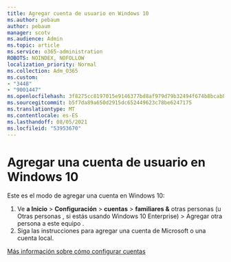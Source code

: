 ```yaml
---
title: Agregar cuenta de usuario en Windows 10
ms.author: pebaum
author: pebaum
manager: scotv
ms.audience: Admin
ms.topic: article
ms.service: o365-administration
ROBOTS: NOINDEX, NOFOLLOW
localization_priority: Normal
ms.collection: Adm_O365
ms.custom:
- "3448"
- "9001447"
ms.openlocfilehash: 3f8275cc8197015e9146377bd8af979d79b32494f674b8bcab8df310d69e4a14
ms.sourcegitcommit: b5f7da89a650d2915dc652449623c78be6247175
ms.translationtype: MT
ms.contentlocale: es-ES
ms.lasthandoff: 08/05/2021
ms.locfileid: "53953670"
---
```

# <a name="add-a-user-account-in-windows-10"></a>Agregar una cuenta de usuario en Windows 10

Este es el modo de agregar una cuenta en Windows 10:

1. Ve **a Inicio**  >  **Configuración**  >  **cuentas**  >  **familiares &**  otras personas (u Otras personas , si estás usando Windows 10 Enterprise) > Agregar otra persona a este equipo .
2. Siga las instrucciones para agregar una cuenta de Microsoft o una cuenta local.

[Más información sobre cómo configurar cuentas](https://support.microsoft.com/help/17197/)